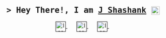 <h2 align="center">
        <samp> &gt; Hey There!, I am
                <b><a target="_blank" href="https://jsshashank.github.io/">J Shashank</a></b> <img  align="center" src="https://em-content.zobj.net/source/telegram/386/waving-hand_1f44b.webp" width="22px" height="22px" alt="hi">
        </samp>
</h2>

     
<div align="center">
<a href="">
  <img align="center" src="https://img.icons8.com/doodle/48/domain.png" alt="Icon" width="27" height="27">
</a>&nbsp;&nbsp;&nbsp&nbsp;&nbsp
<a href="">
  <img align="center" src="https://img.icons8.com/doodle/48/linkedin--v2.png" alt="Icon" width="27" height="27">
</a>&nbsp;&nbsp;&nbsp&nbsp;&nbsp
<a href="">
  <img align="center" src="https://img.icons8.com/doodle/48/mail-contact.png" alt="Icon" width="27" height="27"> 
</a>&nbsp
</div>
